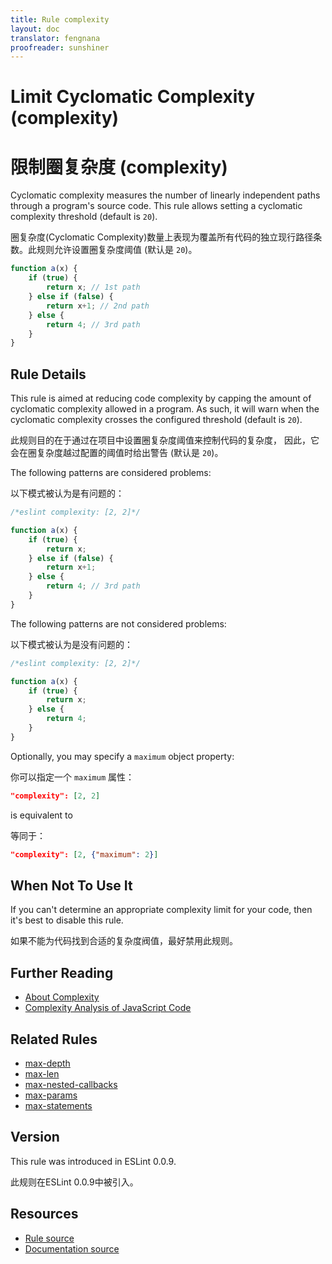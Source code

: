 ```yaml
---
title: Rule complexity
layout: doc
translator: fengnana
proofreader: sunshiner
---
```

<!-- Note: No pull requests accepted for this file. See README.md in the root directory for details. -->

# Limit Cyclomatic Complexity (complexity)

# 限制圈复杂度 (complexity)


Cyclomatic complexity measures the number of linearly independent paths through a program's source code. This rule allows setting a cyclomatic complexity threshold (default is `20`).

圈复杂度(Cyclomatic Complexity)数量上表现为覆盖所有代码的独立现行路径条数。此规则允许设置圈复杂度阈值 (默认是 `20`)。

```js
function a(x) {
    if (true) {
        return x; // 1st path
    } else if (false) {
        return x+1; // 2nd path
    } else {
        return 4; // 3rd path
    }
}
```

## Rule Details

This rule is aimed at reducing code complexity by capping the amount of cyclomatic complexity allowed in a program. As such, it will warn when the cyclomatic complexity crosses the configured threshold (default is `20`).

此规则目的在于通过在项目中设置圈复杂度阈值来控制代码的复杂度，
因此，它会在圈复杂度越过配置的阈值时给出警告 (默认是 `20`)。

The following patterns are considered problems:

以下模式被认为是有问题的：

```js
/*eslint complexity: [2, 2]*/

function a(x) {
    if (true) {
        return x;
    } else if (false) {
        return x+1;
    } else {
        return 4; // 3rd path
    }
}
```

The following patterns are not considered problems:

以下模式被认为是没有问题的：

```js
/*eslint complexity: [2, 2]*/

function a(x) {
    if (true) {
        return x;
    } else {
        return 4;
    }
}
```

Optionally, you may specify a `maximum` object property:

你可以指定一个 `maximum` 属性：

```json
"complexity": [2, 2]
```

is equivalent to

等同于：

```json
"complexity": [2, {"maximum": 2}]
```

## When Not To Use It

If you can't determine an appropriate complexity limit for your code, then it's best to disable this rule.

如果不能为代码找到合适的复杂度阀值，最好禁用此规则。

## Further Reading

* [About Complexity](http://jscomplexity.org/complexity)
* [Complexity Analysis of JavaScript Code](http://ariya.ofilabs.com/2012/12/complexity-analysis-of-javascript-code.html)

## Related Rules

* [max-depth](max-depth)
* [max-len](max-len)
* [max-nested-callbacks](max-nested-callbacks)
* [max-params](max-params)
* [max-statements](max-statements)

## Version

This rule was introduced in ESLint 0.0.9.

此规则在ESLint 0.0.9中被引入。

## Resources

* [Rule source](https://github.com/eslint/eslint/tree/master/lib/rules/complexity.js)
* [Documentation source](https://github.com/eslint/eslint/tree/master/docs/rules/complexity.md)
